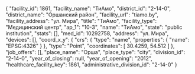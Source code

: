 {
    "facility_id": 1861,
    "facility_name": "ТиАмо",
    "district_id": "2-14-0",
    "district_name": "Оршанский район",
    "facility_url": "tiamo.by",
    "facility_address": "ул. Мира",
    "title": "ТиАмо",
    "facility_type": "Медицинский центр",
    "ap_1": "10-3",
    "name": "ТиАмо",
    "state": "public institution",
    "stats": [],
    "med_id": 10292758,
    "address": "ул. Мира",
    "devices": [],
    "coord_x_y": {
        "crs": {
            "type": "name",
            "properties": {
                "name": "EPSG:4326"
            }
        },
        "type": "Point",
        "coordinates": [
            30.4259,
            54.512
        ]
    },
    "job_offers": [],
    "place_name": "Орша",
    "place_type": "city",
    "division_id": "2-14-0",
    "year_of_closing": null,
    "year_of_opening": "2012",
    "healthcare_facility_key": 1861,
    "administrative_division_id": "2-14-0"
}